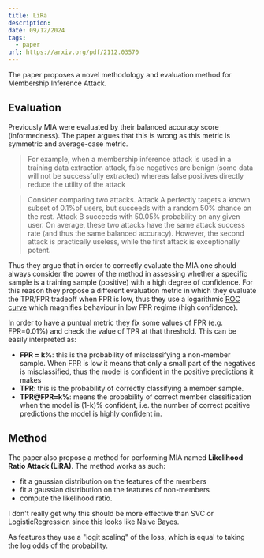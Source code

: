 ```yaml
---
title: LiRa
description: 
date: 09/12/2024
tags:
  - paper
url: https://arxiv.org/pdf/2112.03570
---
```

The paper proposes a novel methodology and evaluation method for Membership Inference Attack.

## Evaluation
Previously MIA were evaluated by their balanced accuracy score (informedness). The paper argues that this is wrong as this metric is symmetric and average-case metric.

> For example, when a membership inference attack is used in a training data extraction attack, false negatives are benign (some data will not be successfully extracted) whereas false positives directly reduce the utility of the attack

> Consider comparing two attacks. Attack A perfectly targets a known subset of 0.1%of users, but succeeds with a random 50% chance on the rest. Attack B succeeds with 50.05% probability on any given user. On average, these two attacks have the same attack success rate (and thus the same balanced accuracy). However, the second attack is practically useless, while the first attack is exceptionally potent.

Thus they argue that in order to correctly evaluate the MIA one should always consider the power of the method in assessing whether a specific sample is a training sample (positive) with a high degree of confidence.
For this reason they propose a different evaluation metric in which they evaluate the TPR/FPR tradeoff when FPR is low, thus they use a logarithmic [ROC curve](https://en.wikipedia.org/wiki/Receiver_operating_characteristic) which magnifies behaviour in low FPR regime (high confidence). 

In order to have a puntual metric they fix some values of FPR (e.g. FPR=0.01%) and check the value of TPR at that threshold. This can be easily interpreted as:
- **FPR = k%**: this is the probability of misclassifying a non-member sample. When FPR is low it means that only a small part of the negatives is misclassified, thus the model is confident in the positive predictions it makes
- **TPR**: this is the probability of correctly classifying a member sample. 
- **TPR@FPR=k%**: means the probability of correct member classification when the model is (1-k)% confident, i.e. the number of correct positive predictions the model is highly  confident in.

## Method
The paper also propose a method for performing MIA named **Likelihood Ratio Attack (LiRA)**. The method works as such:
- fit a gaussian distribution on the features of the members
- fit a gaussian distribution on the features of non-members
- compute the likelihood ratio.

I don't really get why this should be more effective than SVC or LogisticRegression since this looks like Naive Bayes.

As features they use a "logit scaling" of the loss, which is equal to taking the log odds of the probability.